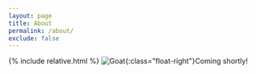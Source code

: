 ```yaml
---
layout: page
title: About
permalink: /about/
exclude: false
---
```

{% include relative.html %}
![Goat]({{relative}}/assets/goat.png){:class="float-right"}Coming shortly!

